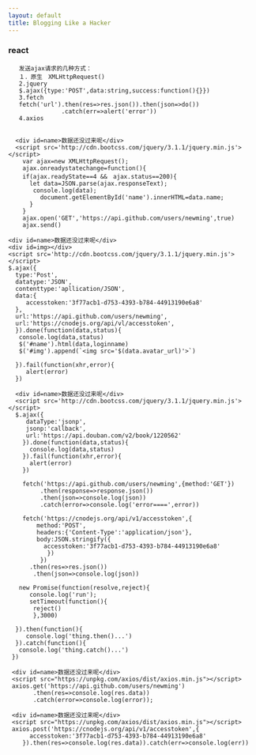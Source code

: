 ```yaml
---
layout: default
title: Blogging Like a Hacker
---
```



### react
       发送ajax请求的几种方式：
       １．原生　XMLHttpRequest()
       2.jquery
       $.ajax({type:'POST',data:string,success:function(){}})
       3.fetch
       fetch('url').then(res=>res.json()).then(json=>do())
                   .catch(err=>alert('error'))
       4.axios


      <div id=name>数据还没过来呢</div>
      <script src='http://cdn.bootcss.com/jquery/3.1.1/jquery.min.js'></script>
        var ajax=new XMLHttpRequest();
        ajax.onreadystatechange=function(){
        if(ajax.readyState==4 &&　ajax.status==200){
          let data=JSON.parse(ajax.responseText);
           console.log(data);
             document.getElementById('name').innerHTML=data.name;
          }
        }
        ajax.open('GET','https://api.github.com/users/newming',true)
        ajax.send()

    <div id=name>数据还没过来呢</div>
    <div id=img></div>
    <script src='http://cdn.bootcss.com/jquery/3.1.1/jquery.min.js'></script>
    $.ajax({
      type:'Post',
      datatype:'JSON',
      contenttype:'apllication/JSON',
      data:{
         accesstoken:'3f77acb1-d753-4393-b784-44913190e6a8'
      },
      url:'https://api.github.com/users/newming',
      url:'https://cnodejs.org/api/vl/accesstoken',
      }).done(function(data,status){
       console.log(data,status)
       $('#name').html(data,loginname)
       $('#img').append(`<img src='$(data.avatar_url)'>`)

      }).fail(function(xhr,error){
         alert(error)
      })

      <div id=name>数据还没过来呢</div>
      <script src='http://cdn.bootcss.com/jquery/3.1.1/jquery.min.js'></script>
      $.ajax({
         dataType:'jsonp',
         jsonp:'callback',
         url:'https://api.douban.com/v2/book/1220562'
        }).done(function(data,status){
          console.log(data,status)
        }).fail(function(xhr,error){
          alert(error)
        })

        fetch('https://api.github.com/users/newming',{method:'GET'})
             .then(response=>response.json())
             .then(json=>console.log(json))
             .catch(error=>console.log('error====',error))

        fetch('https://cnodejs.org/api/v1/accesstoken',{
            method:'POST',
            headers:{'Content-Type':'application/json'},
            body:JSON.stringify({
              accesstoken:'3f77acb1-d753-4393-b784-44913190e6a8'
               })
             })
          .then(res=>res.json())
           .then(json=>console.log(json))

       new Promise(function(resolve,reject){
          console.log('run');
          setTimeout(function(){
           reject()
           },3000)

      }).then(function(){
         console.log('thing.then()...')
      }).catch(function(){
       console.log('thing.catch()...')
     })

     <div id=name>数据还没过来呢</div>
     <script src="https://unpkg.com/axios/dist/axios.min.js"></script>
     axios.get('https://api.github.com/users/newming')
           .then(res=>console.log(res.data))
           .catch(error=>console.log(error));

     <div id=name>数据还没过来呢</div>
     <script src="https://unpkg.com/axios/dist/axios.min.js"></script>
     axios.post('https://cnodejs.org/api/v1/accesstoken',{
          accesstoken:'3f77acb1-d753-4393-b784-44913190e6a8'
        }).then(res=>console.log(res.data)).catch(err=>console.log(err))
